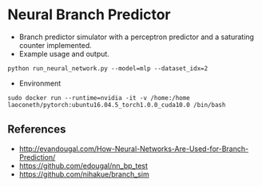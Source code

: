 # Neural Branch Predictor

* Branch predictor simulator with a perceptron predictor and a saturating counter implemented.
* Example usage and output.

```
python run_neural_network.py --model=mlp --dataset_idx=2
```

* Environment
```
sudo docker run --runtime=nvidia -it -v /home:/home laoconeth/pytorch:ubuntu16.04.5_torch1.0.0_cuda10.0 /bin/bash

```


## References

* http://evandougal.com/How-Neural-Networks-Are-Used-for-Branch-Prediction/
* https://github.com/edougal/nn_bp_test
* https://github.com/nihakue/branch_sim

